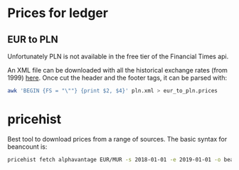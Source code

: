 # Prices for ledger

## EUR to PLN

Unfortunately PLN is not available in the free tier of the Financial Times api.

An XML file can be downloaded with all the historical exchange rates (from 1999) [here](https://www.ecb.europa.eu/stats/policy_and_exchange_rates/euro_reference_exchange_rates/html/pln.xml). Once cut the header and the footer tags, it can be parsed with:

```bash
awk 'BEGIN {FS = "\""} {print $2, $4}' pln.xml > eur_to_pln.prices
```

# pricehist

Best tool to download prices from a range of sources. The basic syntax for beancount is:

```bash
pricehist fetch alphavantage EUR/MUR -s 2018-01-01 -e 2019-01-01 -o beancount > eur_to_mur.prices
```
